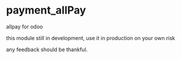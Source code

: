 # payment_allPay
allpay for odoo

this module still in development, use it in production on your own risk

any feedback should be thankful.
